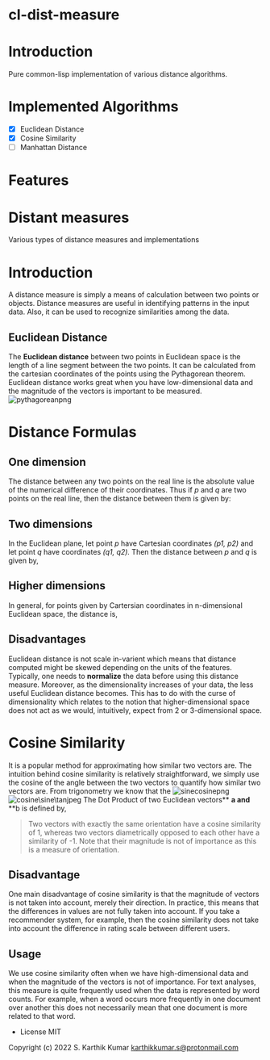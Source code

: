 # cl-dist-measure

# Introduction
Pure common-lisp implementation of various distance algorithms.

# Implemented Algorithms
- [X] Euclidean Distance
- [X] Cosine Similarity
- [ ] Manhattan Distance

# Features

# Distant measures

Various types of distance measures and implementations

# Introduction

A distance measure is simply a means of calculation between two points or objects. Distance measures are useful in identifying patterns in the input data. Also, it can be used to recognize similarities among the data.

## Euclidean Distance

The **Euclidean distance** between two points in Euclidean space is the length of a line segment between the two points. It can be calculated from the cartesian coordinates of the points using the Pythagorean theorem. Euclidean distance works great when you have low-dimensional data and the magnitude of the vectors is important to be measured.
![pythagoreanpng](file:///home/karthik/quicklisp/local-projects/cl-dist-measure/data/pythagorean.png)

# Distance Formulas

## One dimension

The distance between any two points on the real line is the absolute value of the numerical difference of their coordinates. Thus if *p* and *q* are two points on the real line, then the distance between them is given by:

## Two dimensions

In the Euclidean plane, let point *p* have Cartesian coordinates *(p1, p2)* and let point *q* have coordinates *(q1, q2).*
Then the distance between *p* and *q* is given by,

## Higher dimensions

In general, for points given by Cartersian coordinates in n-dimensional Euclidean space, the distance is,

## Disadvantages

Euclidean distance is not scale in-varient which means that distance computed might be skewed depending on the units of the features. Typically, one needs to **normalize** the data before using this distance measure.
Moreover, as the dimensionality increases of your data, the less useful Euclidean distance becomes. This has to do with the curse of dimensionality which relates to the notion that higher-dimensional space does not act as we would, intuitively, expect from 2 or 3-dimensional space.

# Cosine Similarity

It is a popular method for approximating how similar two vectors are. The intuition behind cosine similarity is relatively straightforward, we simply use the cosine of the angle between the two vectors to quantify how similar two vectors are.
From trigonometry we know that the
![sinecosinepng](file:///home/karthik/quicklisp/local-projects/cl-dist-measure/data/sine-cosine.png)
![cosine\sine\tanjpeg](file:///home/karthik/quicklisp/local-projects/cl-dist-measure/data/cosine_sine_tan.jpeg)
The Dot Product of two Euclidean vectors** **a and** **b is defined by,

> Two vectors with exactly the same orientation have a cosine similarity of 1, whereas two vectors diametrically opposed to each other have a similarity of -1. Note that their magnitude is not of importance as this is a measure of orientation.

## Disadvantage

One main disadvantage of cosine similarity is that the magnitude of vectors is not taken into account, merely their direction. In practice, this means that the differences in values are not fully taken into account. If you take a recommender system, for example, then the cosine
similarity does not take into account the difference in rating scale between different users.

## Usage

We use cosine similarity often when we have high-dimensional data and when the magnitude of the vectors is not of importance. For text analyses, this measure is quite frequently used when the data is represented by word counts. For example, when a word occurs more frequently in one document over another this does not necessarily mean
that one document is more related to that word.

* License
MIT

Copyright (c) 2022 S. Karthik Kumar karthikkumar.s@protonmail.com
